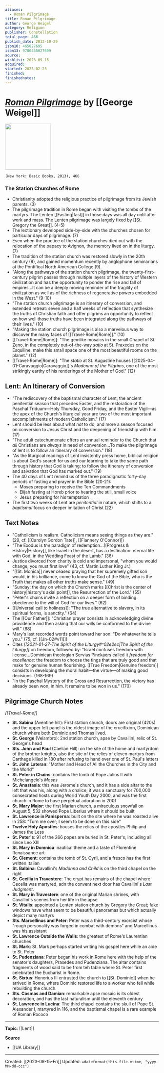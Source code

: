 ```yaml
---
aliases:
  - Roman Pilgrimage
title: Roman Pilgrimage
author: George Weigel
category: Religion
publisher: Constellation
total_page: 466
publish_date: 2013-10-29
isbn10: 465027695
isbn13: 9780465027699
source: 
wishlist: 2023-09-15
acquired: 
started: 2025-02-23
finished:
finishednotes: 
---
```

# *[Roman Pilgrimage](https://www.hachettebookgroup.com/titles/george-weigel/roman-pilgrimage/9780465027699/?lens=basic-books)* by [[George Weigel]]

<img src="https://www.hachettebookgroup.com/wp-content/uploads/2017/06/9780465027699.jpg?resize=1213,1536" width=150>

`(New York: Basic Books, 2013), 466`


### The Station Churches of Rome 
- Christianity adopted the religious practice of pilgrimage from its Jewish parents. (3) 
- The pilgrimage tradition in Rome began with visiting the tombs of the martyrs. The Lenten [[Fasting|fast]] in those days was all day until after work and mass. The Lenten pilgrimage was largely fixed by [[St. Gregory the Great]]. (4-5)
- The lectionary developed side-by-side with the churches chosen for particular days of pilgrimage. (7)
- Even when the practice of the station churches died out with the relocation of the papacy to Avignon, the memory lived on in the liturgy. (7)
- The tradition of the station church was restored slowly in the 20th century (8), and gained momentum recently by anglophone seminarians at the Pontifical North American College (9).
- "Along the pathways of the station church pilgrimage, the twenty-first-century pilgrim passes through multiple layers of the history of Western civilization and has the opportunity to ponder the rise and fall of empires...It can be a deeply moving reminder of the fragility of civilization as well as of the richness of regenerative powers embedded in the West." (9-10)
- "The station church pilgrimage is an itinerary of conversion, and extended retreat: seven and a half weeks of reflection that synthesize the truths of Christian faith and offer pilgrims an opportunity to reflect on how well those truths have been integrated along the pathways of their lives." (10)
- "Making the station church pilgrimage is also a marvelous way to discover the many faces of [[Travel-Rome|Rome]]." (10)
- [[Travel-Rome|Rome]]: "The gemlike mosaics in the small Chapel of St. Zeno, in the completely out-of-the-way *satio* at St. Praxedes on the Esquiline, make this small space one of the most beautiful rooms on the planet." (12)
- [[Travel-Rome|Rome]]: "The *statio* at St. Augustine houses [[2025-04-01-Caravaggio|Caravaggio]]'s *Madonna of the Pilgrims*, one of the most strikingly earthy of his renderings of the Mother of God." (12)

## Lent: An Itinerary of Conversion
- "The rediscovery of the baptismal character of Lent, the ancient penitential season that precedes Easter, and the restoration of the Paschal Triduum—Holy Thursday, Good Friday, and the Easter Vigil—as the apex of the Church's liturgical year are two of the most important accomplishments of modern Catholicism." (17)
- Lent should be less about what *not* to do, and more a season focused on conversion to Jesus Christ and the deepening of friendship with him. (17)
- "The adult catechumenate offers an annual reminder to the Church that *all* Christians are *always* in need of conversion...To make the pilgrimage of lent is to follow an itinerary of conversion." (18)
- "As the liturgical readings of Lent insistently press home, biblical religion is about God's search for us and our learning to take the same path through history that God is taking: to follow the itinerary of conversion and salvation that God has marked out." (19)
- The 40 days of Lent remind us of the three paradigmatic forty-day periods of fasting and prayer in the Bible (20-21):
	- Moses preparing to receive the Ten Commandments 
	- Elijah fasting at Horeb prior to hearing the still, small voice
	- Jesus preparing for his temptation 
- The first two weeks of Lent are *penitential* in nature, which shifts to a *baptismal* focus on deeper imitation of Christ (22)

## Text Notes 
- "Catholicism is realism. Catholicism means seeing things as they are." (29, cf. [[Carolyn Gordon Tate]], [[Flannery O'Connor]])
- "The Exodus is *the* paradigm of redemption...[[Progress & History|History]], like Israel in the desert, has a destination: eternal life with God, in the Wedding Feast of the Lamb." (36)
- Justice divorced from charity is cold and impersonal, "whom you would change, you must first love" (43, cf. Martin Luther King Jr.)
- "[[St. Monica]] never ceased praying that her supremely gifted son would, in his brilliance, come to know the God of the Bible, who is the Truth that makes all other truths make sense." (49)
- "Sunday: the day on which the Church marks [[Christ is the center of history|history's axial point]], the Resurrection of the Lord." (55)
- "Peter's chains invite a reflection on a deeper form of binding: obedience to the will of God for our lives." (62)
- [[Universal call to holiness]]: "The true alternative to slavery, in its spiritual forms, is sanctity." (64)
- The [[Our Father]]: "Christian prayer consists in acknowledging divine providence and then asking that our wills be conformed to the divine will." (68)
- Mary's last recorded words point toward her son: "Do whatever he tells you." (75, cf. [[Jn-02#v11]])
- Cites *[[2021-01-27-The Spirit of the Liturgy#^02e2ec|The Spirit of the Liturgy]]* on freedom, followed by: "Israel confuses freedom with license...Dominican theologian Servias Pinckaers called it *freedom for excellence*: the freedom to choose the tings that are truly good and that make for genuine human flourishing. [[True Freedom|Genuine freedom]] consists in developing the moral habit—the virtue—of making good decisions. (168-169)
- "In the Paschal Mystery of the Cross and Resurrection, the victory has already been won, in him. It remains to be won in us." (170)

## Pilgrimage Church Notes
*[[Travel-Rome]]*
- **St. Sabina** (Aventine hill): First station church, doors are original (420s) and the upper left panel is the oldest image of the crucifixion, Dominican church where both Dominic and Thomas lived.
- **St. George** (Velambro): 2nd station church, apse by Cavallini, relic of St. George's head
- **Sts. John and Paul** (Caelian Hill): on the site of the home and martyrdom of the brother knights, also the site of the relics of eleven martyrs from Carthage killed in 180 after refusing to hand over one of St. Paul's letters 
- **St. John Lateran**: "Mother and Head of All the Churches in the City and the World" 
- **St. Peter in Chains**: contains the tomb of Pope Julius II with Michelangelo's *Moses*
- **St. Anastasia**: this was Jerome's church, and it has a side altar to the left that was his, along with a chalice; it was a sanctuary for 700,000 consecrated hosts during World Youth Day 2000, and was the first church in Rome to have perpetual adoration in 2001
- **St. Mary Major**: the first Marian church, a miraculous snowfall on August 5, 532 showed Pope Liberius where it should be built 
- **St. Lawrence in Panisperna**: built on the site where he was roasted alive in 258: "Turn me over; I seem to be done on this side" 
- **Twelve Holy Apostles**: houses the relics of the apostles Philip and James the Less 
- **St. Peter's**: 91 of the 266 popes are buried in St. Peter's, including all since Leo XIII 
- **St. Mary in Domnica**: nautical theme and a taste of Florentine Renaissance art
- **St. Clement**: contains the tomb of St. Cyril, and a fresco has the first written Italian 
- **St. Balbina**: Cavallini's *Madonna and Child* is on the third chapel on the right
- **St. Cecilia in Travestere**: The crypt has remains of the chapel where Cecelia was martyred, adn the convent next door has Cavallini's *Last Judgment*. 
- **St. Mary in Travestere**: one of the original Marian shrines, with Cavallini's scenes from her life in the apse
- **St. Vitalis**: appointed a Lenten station church by Gregory the Great; fake windows have what seem to be beautiful panoramas but which actually depict many martyrs 
- **Sts. Marcellinus and Peter**: Peter was a third-century exorcist whose "rough personality was forged in combat with demons" and Marcellinus was his assistant 
- **St. Lawrence Outside the Walls**: the greatest of Rome's Laurentian churches 
- **St. Mark**: St. Mark perhaps started writing his gospel here while an aide to St. Peter 
- **St. Pudenziana**: Peter began his work in Rome here with the help of the senator's daughters, Praxedes and Pudenziana. The altar contains fragments of wood said to be from teh table where St. Peter first celebrated the Eucharist in Rome. 
- **St. Sixtus**: Honorius III entrusted the church to [[St. Dominic]] when he arrived in Rome, where Dominic restored life to a worker who fell while rebuilding the church. 
- **Sts. Cosmas and Damian**: remarkable apse mosaic is its oldest decoration, and has the last naturalism until the eleventh century 
- **St. Lawrence in Lucina**: The third chapel contains the skull of Pope St. Alexander I, martyred in 116, and the baptismal chapel is a rare example of Roman Rococo


--- 
**Topic**: [[Lent]]

**Source**
- [[UA Library]] 

---
Created: [[2023-09-15-Fri]]
Updated: `=dateformat(this.file.mtime, "yyyy-MM-dd-ccc")`